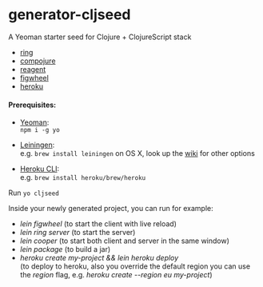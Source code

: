 # generator-cljseed

A Yeoman starter seed for Clojure + ClojureScript stack
- [ring](https://github.com/ring-clojure/ring) 
- [compojure](https://github.com/weavejester/compojure)
- [reagent](https://github.com/reagent-project/reagent)
- [figwheel](https://github.com/bhauman/lein-figwheel) 
- [heroku](https://github.com/heroku/lein-heroku)

#### Prerequisites:

+ [Yeoman](https://yeoman.io/):  
`npm i -g yo`

+ [Leiningen](https://leiningen.org/):  
e.g. `brew install leiningen` on OS X,
look up the [wiki](https://github.com/technomancy/leiningen/wiki/Packaging) for other options

+ [Heroku CLI](https://devcenter.heroku.com/articles/heroku-cli):  
e.g. `brew install heroku/brew/heroku`

Run `yo cljseed`

Inside your newly generated project, you can run for example:
+ *lein figwheel* (to start the client with live reload)
+ *lein ring server* (to start the server)
+ *lein cooper* (to start both client and server in the same window)
+ *lein package*  (to build a jar)
+ *heroku create my-project && lein heroku deploy*  
(to deploy to heroku, also you override the default region you can use the *region* flag, e.g. *heroku create --region eu my-project*)

